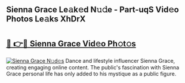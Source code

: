 ## Sienna Grace Le𝚊k𝚎d N𝚞𝚍e - Part-uqS Vid𝚎o Photos Le𝚊ks XhDrX

# <h2><a href="http://fbd3891.evod.top/?m=Sienna+Grace">🔗 👉🔴 Sienna Grace Vid𝚎o Ph𝚘t𝚘s</a></h2>

[![Sienna Grace N𝚞d𝚎s](https://i.imgur.com/8V9OHl7.gif)](http://fbd3891.evod.top/?m=Sienna+Grace)
Dance and lifestyle influencer Sienna Grace, creating engaging online content. The public's fascination with Sienna Grace personal life has only added to his mystique as a public figure. 
